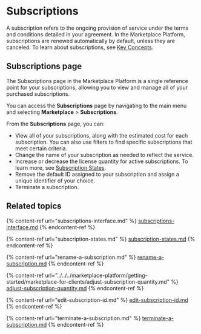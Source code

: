 # Subscriptions

A subscription refers to the ongoing provision of service under the terms and conditions detailed in your agreement. In the Marketplace Platform, subscriptions are renewed automatically by default, unless they are canceled. To learn about subscriptions, see [Key Concepts](../../../marketplace-platform/getting-started/key-concepts.md).

## Subscriptions page

The Subscriptions page in the Marketplace Platform is a single reference point for your subscriptions, allowing you to view and manage all of your purchased subscriptions.&#x20;

You can access the **Subscriptions** page by navigating to the main menu and selecting **Marketplace** > **Subscriptions**.&#x20;

From the **Subscriptions** page, you can:&#x20;

* View all of your subscriptions, along with the estimated cost for each subscription. You can also use filters to find specific subscriptions that meet certain criteria.&#x20;
* Change the name of your subscription as needed to reflect the service.&#x20;
* Increase or decrease the license quantity for active subscriptions. To learn more, see [Subscription States](subscription-states.md).
* Remove the default ID assigned to your subscription and assign a unique identifier of your choice.&#x20;
* Terminate a subscription.

## Related topics

{% content-ref url="subscriptions-interface.md" %}
[subscriptions-interface.md](subscriptions-interface.md)
{% endcontent-ref %}

{% content-ref url="subscription-states.md" %}
[subscription-states.md](subscription-states.md)
{% endcontent-ref %}

{% content-ref url="rename-a-subscription.md" %}
[rename-a-subscription.md](rename-a-subscription.md)
{% endcontent-ref %}

{% content-ref url="../../../marketplace-platform/getting-started/marketplace-for-clients/adjust-subscription-quantity.md" %}
[adjust-subscription-quantity.md](../../../marketplace-platform/getting-started/marketplace-for-clients/adjust-subscription-quantity.md)
{% endcontent-ref %}

{% content-ref url="edit-subscription-id.md" %}
[edit-subscription-id.md](edit-subscription-id.md)
{% endcontent-ref %}

{% content-ref url="terminate-a-subscription.md" %}
[terminate-a-subscription.md](terminate-a-subscription.md)
{% endcontent-ref %}
